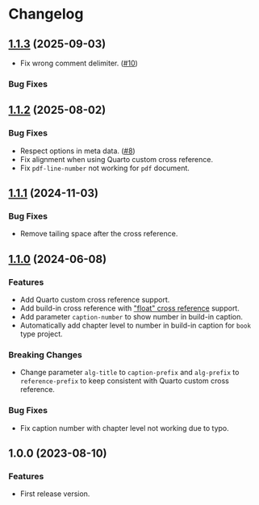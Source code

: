 # Changelog

## [1.1.3](https://github.com/leovan/quarto-pseudocode/compare/v1.1.2...v1.1.3) (2025-09-03)

- Fix wrong comment delimiter. ([#10](https://github.com/leovan/quarto-pseudocode/issues/10))

### Bug Fixes

## [1.1.2](https://github.com/leovan/quarto-pseudocode/compare/v1.1.1...v1.1.2) (2025-08-02)

### Bug Fixes

- Respect options in meta data. ([#8](https://github.com/leovan/quarto-pseudocode/issues/8))
- Fix alignment when using Quarto custom cross reference.
- Fix `pdf-line-number` not working for `pdf` document.

## [1.1.1](https://github.com/leovan/quarto-pseudocode/compare/v1.1.0...v1.1.1) (2024-11-03)

### Bug Fixes

- Remove tailing space after the cross reference.

## [1.1.0](https://github.com/leovan/quarto-pseudocode/compare/v1.0.0...v1.1.0) (2024-06-08)

### Features

- Add Quarto custom cross reference support.
- Add build-in cross reference with ["float" cross reference](https://quarto.org/docs/authoring/cross-references.html#floats) support.
- Add parameter `caption-number` to show number in build-in caption.
- Automatically add chapter level to number in build-in caption for `book` type project.

### Breaking Changes

- Change parameter `alg-title` to `caption-prefix` and `alg-prefix` to `reference-prefix` to keep consistent with Quarto custom cross reference.

### Bug Fixes

- Fix caption number with chapter level not working due to typo.

## 1.0.0 (2023-08-10)

### Features

- First release version.
